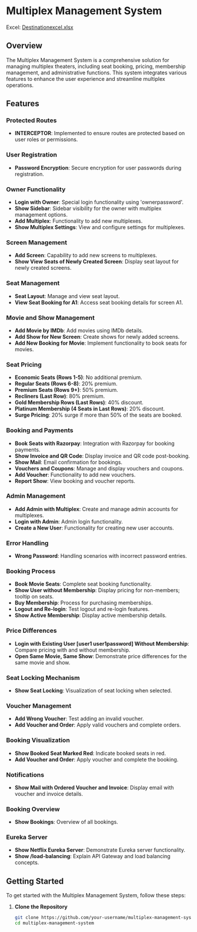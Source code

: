 # Multiplex Management System

Excel: 
[Destinationexcel.xlsx](https://github.com/user-attachments/files/17110197/Destinationexcel.xlsx)

## Overview

The Multiplex Management System is a comprehensive solution for managing multiplex theaters, including seat booking, pricing, membership management, and administrative functions. This system integrates various features to enhance the user experience and streamline multiplex operations.

## Features

### **Protected Routes**
- **INTERCEPTOR**: Implemented to ensure routes are protected based on user roles or permissions.

### **User Registration**
- **Password Encryption**: Secure encryption for user passwords during registration.

### **Owner Functionality**
- **Login with Owner**: Special login functionality using 'ownerpassword'.
- **Show Sidebar**: Sidebar visibility for the owner with multiplex management options.
- **Add Multiplex**: Functionality to add new multiplexes.
- **Show Multiplex Settings**: View and configure settings for multiplexes.

### **Screen Management**
- **Add Screen**: Capability to add new screens to multiplexes.
- **Show View Seats of Newly Created Screen**: Display seat layout for newly created screens.

### **Seat Management**
- **Seat Layout**: Manage and view seat layout.
- **View Seat Booking for A1**: Access seat booking details for screen A1.

### **Movie and Show Management**
- **Add Movie by IMDb**: Add movies using IMDb details.
- **Add Show for New Screen**: Create shows for newly added screens.
- **Add New Booking for Movie**: Implement functionality to book seats for movies.

### **Seat Pricing**
- **Economic Seats (Rows 1-5)**: No additional premium.
- **Regular Seats (Rows 6-8)**: 20% premium.
- **Premium Seats (Rows 9+)**: 50% premium.
- **Recliners (Last Row)**: 80% premium.
- **Gold Membership Rows (Last Rows)**: 40% discount.
- **Platinum Membership (4 Seats in Last Rows)**: 20% discount.
- **Surge Pricing**: 20% surge if more than 50% of the seats are booked.

### **Booking and Payments**
- **Book Seats with Razorpay**: Integration with Razorpay for booking payments.
- **Show Invoice and QR Code**: Display invoice and QR code post-booking.
- **Show Mail**: Email confirmation for bookings.
- **Vouchers and Coupons**: Manage and display vouchers and coupons.
- **Add Voucher**: Functionality to add new vouchers.
- **Report Show**: View booking and voucher reports.

### **Admin Management**
- **Add Admin with Multiplex**: Create and manage admin accounts for multiplexes.
- **Login with Admin**: Admin login functionality.
- **Create a New User**: Functionality for creating new user accounts.

### **Error Handling**
- **Wrong Password**: Handling scenarios with incorrect password entries.

### **Booking Process**
- **Book Movie Seats**: Complete seat booking functionality.
- **Show User without Membership**: Display pricing for non-members; tooltip on seats.
- **Buy Membership**: Process for purchasing memberships.
- **Logout and Re-login**: Test logout and re-login features.
- **Show Active Membership**: Display active membership details.

### **Price Differences**
- **Login with Existing User [user1 user1password] Without Membership**: Compare pricing with and without membership.
- **Open Same Movie, Same Show**: Demonstrate price differences for the same movie and show.

### **Seat Locking Mechanism**
- **Show Seat Locking**: Visualization of seat locking when selected.

### **Voucher Management**
- **Add Wrong Voucher**: Test adding an invalid voucher.
- **Add Voucher and Order**: Apply valid vouchers and complete orders.

### **Booking Visualization**
- **Show Booked Seat Marked Red**: Indicate booked seats in red.
- **Add Voucher and Order**: Apply voucher and complete the booking.

### **Notifications**
- **Show Mail with Ordered Voucher and Invoice**: Display email with voucher and invoice details.

### **Booking Overview**
- **Show Bookings**: Overview of all bookings.

### **Eureka Server**
- **Show Netflix Eureka Server**: Demonstrate Eureka server functionality.
- **Show /load-balancing**: Explain API Gateway and load balancing concepts.

## Getting Started

To get started with the Multiplex Management System, follow these steps:

1. **Clone the Repository**
   ```bash
   git clone https://github.com/your-username/multiplex-management-system.git
   cd multiplex-management-system
